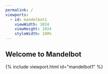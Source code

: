 ```yaml
---
permalink: /
viewports:
  - id: mandelbot1
    viewWidth: 1024
    viewHeight: 1024
    styleWidth: 100%
---
```


Welcome to Mandelbot
--------------------

{% include viewport.html id="mandelbot1" %}
